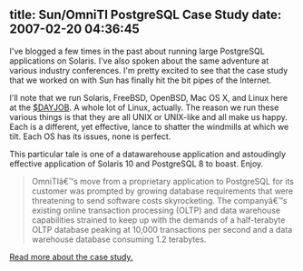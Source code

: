 title: Sun/OmniTI PostgreSQL Case Study
date: 2007-02-20 04:36:45
---

<p>I've blogged a few times in the past about running large PostgreSQL applications on Solaris.  I've also spoken about the same adventure at various industry conferences.  I'm pretty excited to see that the case study that we worked on with Sun has finally hit the bit pipes of the Internet.</p>

<p>I'll note that we run Solaris, FreeBSD, OpenBSD, Mac OS X, and Linux here at the <a href="http://omniti.com/home">$DAYJOB</a>.  A whole lot of Linux, actually.  The reason we run these various things is that they are all UNIX or UNIX-like and all make us happy.  Each is a different, yet effective, lance to shatter the windmills at which we tilt.  Each OS has its issues, none is perfect.</p>

<p>This particular tale is one of a datawarehouse application and astoudingly effective application of Solaris 10 and PostgreSQL 8 to boast.  Enjoy.</p>

<blockquote>
OmniTIâ€™s move from a proprietary application 
to PostgreSQL for its customer was prompted 
by growing database requirements that were 
threatening to send software costs skyrocketing. 
The companyâ€™s existing online transaction 
processing (OLTP) and data warehouse 
capabilities strained to keep up with the demands 
of a half-terabyte OLTP database peaking at 
10,000 transactions per second and a data 
warehouse database consuming 1.2 terabytes.
</blockquote>

<a href="http://www.sun.com/emrkt/srsc/postgresql.html">Read more about the case study.</a>

